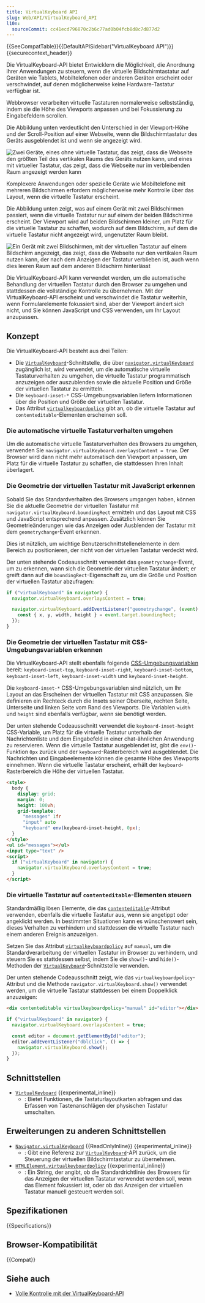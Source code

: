 ```yaml
---
title: VirtualKeyboard API
slug: Web/API/VirtualKeyboard_API
l10n:
  sourceCommit: cc41ecd796870c2b6c77ad0b04fcb8d8c7d877d2
---
```


{{SeeCompatTable}}{{DefaultAPISidebar("VirtualKeyboard API")}}{{securecontext_header}}

Die VirtualKeyboard-API bietet Entwicklern die Möglichkeit, die Anordnung ihrer Anwendungen zu steuern, wenn die virtuelle Bildschirmtastatur auf Geräten wie Tablets, Mobiltelefonen oder anderen Geräten erscheint oder verschwindet, auf denen möglicherweise keine Hardware-Tastatur verfügbar ist.

Webbrowser verarbeiten virtuelle Tastaturen normalerweise selbstständig, indem sie die Höhe des Viewports anpassen und bei Fokussierung zu Eingabefeldern scrollen.

Die Abbildung unten verdeutlicht den Unterschied in der Viewport-Höhe und der Scroll-Position auf einer Webseite, wenn die Bildschirmtastatur des Geräts ausgeblendet ist und wenn sie angezeigt wird.

![Zwei Geräte, eines ohne virtuelle Tastatur, das zeigt, dass die Webseite den größten Teil des vertikalen Raums des Geräts nutzen kann, und eines mit virtueller Tastatur, das zeigt, dass die Webseite nur im verbleibenden Raum angezeigt werden kann](viewport-height.png)

Komplexere Anwendungen oder spezielle Geräte wie Mobiltelefone mit mehreren Bildschirmen erfordern möglicherweise mehr Kontrolle über das Layout, wenn die virtuelle Tastatur erscheint.

Die Abbildung unten zeigt, was auf einem Gerät mit zwei Bildschirmen passiert, wenn die virtuelle Tastatur nur auf einem der beiden Bildschirme erscheint. Der Viewport wird auf beiden Bildschirmen kleiner, um Platz für die virtuelle Tastatur zu schaffen, wodurch auf dem Bildschirm, auf dem die virtuelle Tastatur nicht angezeigt wird, ungenutzter Raum bleibt.

![Ein Gerät mit zwei Bildschirmen, mit der virtuellen Tastatur auf einem Bildschirm angezeigt, das zeigt, dass die Webseite nur den vertikalen Raum nutzen kann, der nach dem Anzeigen der Tastatur verblieben ist, auch wenn dies leeren Raum auf dem anderen Bildschirm hinterlässt](dual-screen.png)

Die VirtualKeyboard-API kann verwendet werden, um die automatische Behandlung der virtuellen Tastatur durch den Browser zu umgehen und stattdessen die vollständige Kontrolle zu übernehmen. Mit der VirtualKeyboard-API erscheint und verschwindet die Tastatur weiterhin, wenn Formularelemente fokussiert sind, aber der Viewport ändert sich nicht, und Sie können JavaScript und CSS verwenden, um Ihr Layout anzupassen.

## Konzept

Die VirtualKeyboard-API besteht aus drei Teilen:

- Die [`VirtualKeyboard`](/de/docs/Web/API/VirtualKeyboard)-Schnittstelle, die über [`navigator.virtualKeyboard`](/de/docs/Web/API/Navigator/virtualKeyboard) zugänglich ist, wird verwendet, um die automatische virtuelle Tastaturverhalten zu umgehen, die virtuelle Tastatur programmatisch anzuzeigen oder auszublenden sowie die aktuelle Position und Größe der virtuellen Tastatur zu ermitteln.
- Die `keyboard-inset-*` CSS-Umgebungsvariablen liefern Informationen über die Position und Größe der virtuellen Tastatur.
- Das Attribut [`virtualkeyboardpolicy`](/de/docs/Web/HTML/Global_attributes/virtualkeyboardpolicy) gibt an, ob die virtuelle Tastatur auf `contenteditable`-Elementen erscheinen soll.

### Die automatische virtuelle Tastaturverhalten umgehen

Um die automatische virtuelle Tastaturverhalten des Browsers zu umgehen, verwenden Sie `navigator.virtualKeyboard.overlaysContent = true`. Der Browser wird dann nicht mehr automatisch den Viewport anpassen, um Platz für die virtuelle Tastatur zu schaffen, die stattdessen Ihren Inhalt überlagert.

### Die Geometrie der virtuellen Tastatur mit JavaScript erkennen

Sobald Sie das Standardverhalten des Browsers umgangen haben, können Sie die aktuelle Geometrie der virtuellen Tastatur mit `navigator.virtualKeyboard.boundingRect` ermitteln und das Layout mit CSS und JavaScript entsprechend anpassen. Zusätzlich können Sie Geometrieänderungen wie das Anzeigen oder Ausblenden der Tastatur mit dem `geometrychange`-Event erkennen.

Dies ist nützlich, um wichtige Benutzerschnittstellenelemente in dem Bereich zu positionieren, der nicht von der virtuellen Tastatur verdeckt wird.

Der unten stehende Codeausschnitt verwendet das `geometrychange`-Event, um zu erkennen, wann sich die Geometrie der virtuellen Tastatur ändert; er greift dann auf die `boundingRect`-Eigenschaft zu, um die Größe und Position der virtuellen Tastatur abzufragen:

```js
if ("virtualKeyboard" in navigator) {
  navigator.virtualKeyboard.overlaysContent = true;

  navigator.virtualKeyboard.addEventListener("geometrychange", (event) => {
    const { x, y, width, height } = event.target.boundingRect;
  });
}
```

### Die Geometrie der virtuellen Tastatur mit CSS-Umgebungsvariablen erkennen

Die VirtualKeyboard-API stellt ebenfalls folgende [CSS-Umgebungsvariablen](/de/docs/Web/CSS/env) bereit: `keyboard-inset-top`, `keyboard-inset-right`, `keyboard-inset-bottom`, `keyboard-inset-left`, `keyboard-inset-width` und `keyboard-inset-height`.

Die `keyboard-inset-*` CSS-Umgebungsvariablen sind nützlich, um Ihr Layout an das Erscheinen der virtuellen Tastatur mit CSS anzupassen. Sie definieren ein Rechteck durch die Insets seiner Oberseite, rechten Seite, Unterseite und linken Seite vom Rand des Viewports. Die Variablen `width` und `height` sind ebenfalls verfügbar, wenn sie benötigt werden.

Der unten stehende Codeausschnitt verwendet die `keyboard-inset-height` CSS-Variable, um Platz für die virtuelle Tastatur unterhalb der Nachrichtenliste und dem Eingabefeld in einer chat-ähnlichen Anwendung zu reservieren. Wenn die virtuelle Tastatur ausgeblendet ist, gibt die `env()`-Funktion `0px` zurück und der `keyboard`-Rasterbereich wird ausgeblendet. Die Nachrichten und Eingabeelemente können die gesamte Höhe des Viewports einnehmen. Wenn die virtuelle Tastatur erscheint, erhält der `keyboard`-Rasterbereich die Höhe der virtuellen Tastatur.

```html
<style>
  body {
    display: grid;
    margin: 0;
    height: 100vh;
    grid-template:
      "messages" 1fr
      "input" auto
      "keyboard" env(keyboard-inset-height, 0px);
  }
</style>
<ul id="messages"></ul>
<input type="text" />
<script>
  if ("virtualKeyboard" in navigator) {
    navigator.virtualKeyboard.overlaysContent = true;
  }
</script>
```

### Die virtuelle Tastatur auf `contenteditable`-Elementen steuern

Standardmäßig lösen Elemente, die das [`contenteditable`](/de/docs/Web/HTML/Global_attributes/contenteditable)-Attribut verwenden, ebenfalls die virtuelle Tastatur aus, wenn sie angetippt oder angeklickt werden. In bestimmten Situationen kann es wünschenswert sein, dieses Verhalten zu verhindern und stattdessen die virtuelle Tastatur nach einem anderen Ereignis anzuzeigen.

Setzen Sie das Attribut [`virtualkeyboardpolicy`](/de/docs/Web/HTML/Global_attributes/virtualkeyboardpolicy) auf `manual`, um die Standardverarbeitung der virtuellen Tastatur im Browser zu verhindern, und steuern Sie es stattdessen selbst, indem Sie die `show()`- und `hide()`-Methoden der [`VirtualKeyboard`](/de/docs/Web/API/VirtualKeyboard)-Schnittstelle verwenden.

Der unten stehende Codeausschnitt zeigt, wie das `virtualkeyboardpolicy`-Attribut und die Methode `navigator.virtualKeyboard.show()` verwendet werden, um die virtuelle Tastatur stattdessen bei einem Doppelklick anzuzeigen:

```html
<div contenteditable virtualkeyboardpolicy="manual" id="editor"></div>
```

```js
if ("virtualKeyboard" in navigator) {
  navigator.virtualKeyboard.overlaysContent = true;

  const editor = document.getElementById("editor");
  editor.addEventListener("dblclick", () => {
    navigator.virtualKeyboard.show();
  });
}
```

## Schnittstellen

- [`VirtualKeyboard`](/de/docs/Web/API/VirtualKeyboard) {{experimental_inline}}
  - : Bietet Funktionen, die Tastaturlayoutkarten abfragen und das Erfassen von Tastenanschlägen der physischen Tastatur umschalten.

## Erweiterungen zu anderen Schnittstellen

- [`Navigator.virtualKeyboard`](/de/docs/Web/API/Navigator/virtualKeyboard) {{ReadOnlyInline}} {{experimental_inline}}
  - : Gibt eine Referenz zur [`VirtualKeyboard`](/de/docs/Web/API/VirtualKeyboard)-API zurück, um die Steuerung der virtuellen Bildschirmtastatur zu übernehmen.
- [`HTMLElement.virtualkeyboardpolicy`](/de/docs/Web/API/HTMLElement/virtualKeyboardPolicy) {{experimental_inline}}
  - : Ein String, der angibt, ob die Standardrichtlinie des Browsers für das Anzeigen der virtuellen Tastatur verwendet werden soll, wenn das Element fokussiert ist, oder ob das Anzeigen der virtuellen Tastatur manuell gesteuert werden soll.

## Spezifikationen

{{Specifications}}

## Browser-Kompatibilität

{{Compat}}

## Siehe auch

- [Volle Kontrolle mit der VirtualKeyboard-API](https://developer.chrome.com/docs/web-platform/virtual-keyboard/)
